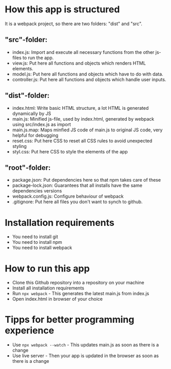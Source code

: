 # How this app is structured

It is a webpack project, so there are two folders: "dist" and "src".

## "src"-folder:  

- index.js:       Import and execute all necessary functions from the other js-files to run the app. 
- view.js:        Put here all functions and objects which renders HTML elements.
- model.js:       Put here all functions and objects which have to do with data.
- controller.js:  Put here all functions and objects which handle user inputs.

## "dist"-folder: 

- index.html:     Write basic HTML structure, a lot HTML is generated dynamically by JS
- main.js:        Minified js-file, used by index.html, generated by webpack using src/index.js as import
- main.js.map:    Maps minfied JS code of main.js to original JS code, very helpful for debugging
- reset.css:      Put here CSS to reset all CSS rules to avoid unexpected styling
- styl.css:       Put here CSS to style the elements of the app

## "root"-folder: 

- package.json:   Put dependencies here so that npm takes care of these
- package-lock.json: Guarantees that all installs have the same dependencies versions
- webpack.config.js: Configure behaviour of webpack
- .gitignore:     Put here all files you don't want to synch to github.

# Installation requirements

- You need to install git
- You need to install npm
- You need to install webpack

# How to run this app

- Clone this Github repository into a repository on your machine
- Install all installation requirements
- Run `npx webpack` - This generates the latest main.js from index.js
- Open index.html in browser of your choice

# Tipps for better programming experience

- Use `npx webpack --watch` - This updates main.js as soon as there is a change
- Use live server - Then your app is updated in the browser as soon as there is a change
